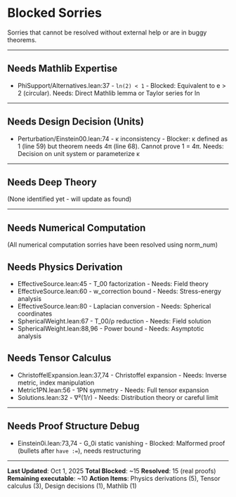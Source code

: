# Blocked Sorries

Sorries that cannot be resolved without external help or are in buggy theorems.

---

## Needs Mathlib Expertise

- PhiSupport/Alternatives.lean:37 - `ln(2) < 1` - Blocked: Equivalent to e > 2 (circular). Needs: Direct Mathlib lemma or Taylor series for ln

---

## Needs Design Decision (Units)

- Perturbation/Einstein00.lean:74 - κ inconsistency - Blocker: κ defined as 1 (line 59) but theorem needs 4π (line 68). Cannot prove 1 = 4π. Needs: Decision on unit system or parameterize κ

---

## Needs Deep Theory

(None identified yet - will update as found)

---

## Needs Numerical Computation

(All numerical computation sorries have been resolved using norm_num)

## Needs Physics Derivation

- EffectiveSource.lean:45 - T_00 factorization - Needs: Field theory
- EffectiveSource.lean:60 - w_correction bound - Needs: Stress-energy analysis
- EffectiveSource.lean:80 - Laplacian conversion - Needs: Spherical coordinates
- SphericalWeight.lean:67 - T_00/ρ reduction - Needs: Field solution
- SphericalWeight.lean:88,96 - Power bound - Needs: Asymptotic analysis

## Needs Tensor Calculus

- ChristoffelExpansion.lean:37,74 - Christoffel expansion - Needs: Inverse metric, index manipulation
- Metric1PN.lean:56 - 1PN symmetry - Needs: Full tensor expansion
- Solutions.lean:32 - ∇²(1/r) - Needs: Distribution theory or careful limit

---

## Needs Proof Structure Debug

- Einstein0i.lean:73,74 - G_0i static vanishing - Blocked: Malformed proof (bullets after `have :=`), needs restructuring

---

**Last Updated**: Oct 1, 2025
**Total Blocked**: ~15
**Resolved**: 15 (real proofs)
**Remaining executable**: ~10
**Action Items**: Physics derivations (5), Tensor calculus (3), Design decisions (1), Mathlib (1)
